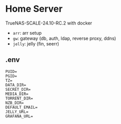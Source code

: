# Home Server

TrueNAS-SCALE-24.10-RC.2 with docker

- `arr`: arr setup
- `gw`: gateway (db, auth, ldap, reverse proxy, ddns)
- `jelly`: jelly (fin, seerr)

## .env

```
PUID=
PGID=
TZ=
DATA_DIR=
SECRET_DIR=
MEDIA_DIR=
TORRENT_DIR=
NZB_DIR=
DEFAULT_EMAIL=
JELLY_URL=
GRAFANA_URL=
```